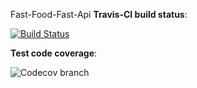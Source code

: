 Fast-Food-Fast-Api
__Travis-CI build status__:

[![Build Status](https://travis-ci.com/ElMonstro/Fast-Food-Fast-Api.svg?branch=v1)](https://travis-ci.com/ElMonstro/Fast-Food-Fast-Api)

__Test code coverage__:

![Codecov branch](https://img.shields.io/codecov/c/github/ElMonstro/Fast-Food-Fast-Api/V1.svg)

